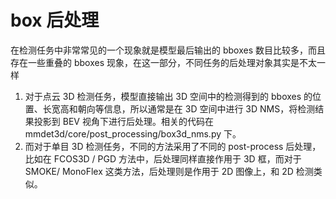 # box 后处理
在检测任务中非常常见的一个现象就是模型最后输出的 bboxes 数目比较多，而且存在一些重叠的 bboxes 现象，在这一部分，不同任务的后处理对象其实是不太一样

1. 对于点云 3D 检测任务，模型直接输出 3D 空间中的检测得到的 bboxes 的位置、长宽高和朝向等信息，所以通常是在 3D 空间中进行 3D NMS，将检测结果投影到 BEV 视角下进行后处理。相关的代码在 mmdet3d/core/post_processing/box3d_nms.py 下。
2. 而对于单目 3D 检测任务，不同的方法采用了不同的 post-process 后处理，比如在 FCOS3D / PGD 方法中，后处理同样直接作用于 3D 框，而对于 SMOKE/ MonoFlex 这类方法，后处理则是作用于 2D 图像上，和 2D 检测类似。